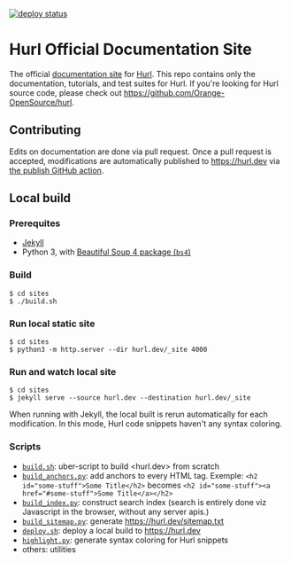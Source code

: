 [![deploy status](https://github.com/Orange-OpenSource/hurl-dev/workflows/Publish/badge.svg)](https://github.com/Orange-OpenSource/hurl-dev/actions)

# Hurl Official Documentation Site

The official [documentation site](https://hurl.dev) for [Hurl](https://github.com/Orange-OpenSource/hurl).
This repo contains only the documentation, tutorials, and test suites for Hurl. If you're looking for
Hurl source code, please check out <https://github.com/Orange-OpenSource/hurl>.


## Contributing

Edits on documentation are done via pull request. Once a pull request is accepted, modifications are automatically published
to <https://hurl.dev> via [the publish GitHub action].

## Local build

### Prerequites

- [Jekyll]
- Python 3, with [Beautiful Soup 4 package (`bs4`)]


### Build

```shell
$ cd sites
$ ./build.sh
```

### Run local static site

```shell
$ cd sites
$ python3 -m http.server --dir hurl.dev/_site 4000
```

### Run and watch local site

```shell
$ cd sites
$ jekyll serve --source hurl.dev --destination hurl.dev/_site
```

When running with Jekyll, the local built is rerun automatically for each modification. 
In this mode, Hurl code snippets haven't any syntax coloring.

### Scripts

- [`build.sh`]: uber-script to build <hurl.dev> from scratch
- [`build_anchors.py`]: add anchors to every HTML tag. Exemple: `<h2 id="some-stuff">Some Title</h2>` becomes `<h2 id="some-stuff"><a href="#some-stuff">Some Title</a></h2>`
- [`build_index.py`]: construct search index (search is entirely done viz Javascript in the browser, without any server apis.) 
- [`build_sitemap.py`]: generate <https://hurl.dev/sitemap.txt>
- [`deploy.sh`]: deploy a local build to <https://hurl.dev>
- [`highlight.py`]: generate syntax coloring for Hurl snippets
- others: utilities


[Jekyll]: https://jekyllrb.com
[the publish GitHub action]: https://github.com/Orange-OpenSource/hurl-dev/actions/workflows/publish.yml
[Beautiful Soup 4 package (`bs4`)]: https://www.crummy.com/software/BeautifulSoup/bs4/doc/
[Hurl README.md]: https://github.com/Orange-OpenSource/hurl
[crates.io README.md]: https://crates.io/crates/hurl
[`build.sh`]: sites/build.sh
[`build_anchors.py`]: sites/build_anchors.py
[`build_index.py`]: sites/build_index.py
[`build_sitemap.py`]: sites/build_sitemap.py
[`deploy.sh`]: sites/deploy.sh
[`highlight.py`]: sites/highlight.py


